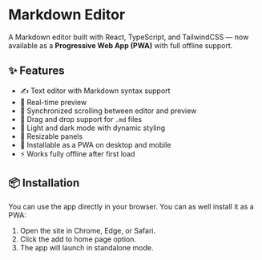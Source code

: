 # Markdown Editor

A Markdown editor built with React, TypeScript, and TailwindCSS — now available as a **Progressive Web App (PWA)** with full offline support.

## ✨ Features

- ✍️ Text editor with Markdown syntax support  
- 👀 Real-time preview  
- 🔄 Synchronized scrolling between editor and preview  
- 📂 Drag and drop support for `.md` files  
- 🌙 Light and dark mode with dynamic styling  
- 🔧 Resizable panels  
- 📱 Installable as a PWA on desktop and mobile  
- ⚡ Works fully offline after first load

## 📦 Installation

You can use the app directly in your browser. You can as well install it as a PWA:

1. Open the site in Chrome, Edge, or Safari.
2. Click the add to home page option.
3. The app will launch in standalone mode.
